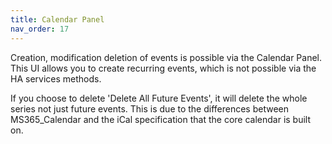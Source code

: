 ```yaml
---
title: Calendar Panel
nav_order: 17
---
```


Creation, modification deletion of events is possible via the Calendar Panel. This UI allows you to create recurring events, which is not possible via the HA services methods. 

If you choose to delete 'Delete All Future Events', it will delete the whole series not just future events. This is due to the differences between MS365_Calendar and the iCal specification that the core calendar is built on.